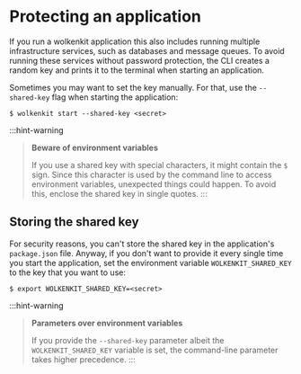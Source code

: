 # Protecting an application

If you run a wolkenkit application this also includes running multiple infrastructure services, such as databases and message queues. To avoid running these services without password protection, the CLI creates a random key and prints it to the terminal when starting an application.

Sometimes you may want to set the key manually. For that, use the `--shared-key` flag when starting the application:

```shell
$ wolkenkit start --shared-key <secret>
```

:::hint-warning
> **Beware of environment variables**
>
> If you use a shared key with special characters, it might contain the `$` sign. Since this character is used by the command line to access environment variables, unexpected things could happen. To avoid this, enclose the shared key in single quotes.
:::

## Storing the shared key

For security reasons, you can't store the shared key in the application's `package.json` file. Anyway, if you don't want to provide it every single time you start the application, set the environment variable `WOLKENKIT_SHARED_KEY` to the key that you want to use:

```shell
$ export WOLKENKIT_SHARED_KEY=<secret>
```

:::hint-warning
> **Parameters over environment variables**
>
> If you provide the `--shared-key` parameter albeit the `WOLKENKIT_SHARED_KEY` variable is set, the command-line parameter takes higher precedence.
:::
